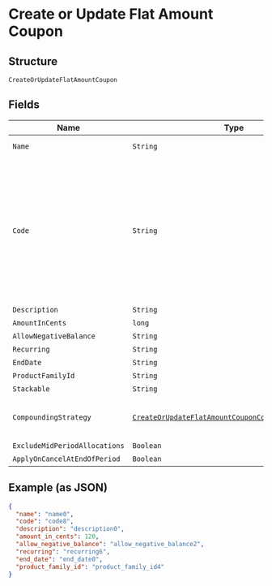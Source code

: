 
# Create or Update Flat Amount Coupon

## Structure

`CreateOrUpdateFlatAmountCoupon`

## Fields

| Name | Type | Tags | Description | Getter | Setter |
|  --- | --- | --- | --- | --- | --- |
| `Name` | `String` | Required | the name of the coupon | String getName() | setName(String name) |
| `Code` | `String` | Required | may contain uppercase alphanumeric characters and these special characters (which allow for email addresses to be used): “%”, “@”, “+”, “-”, “_”, and “.” | String getCode() | setCode(String code) |
| `Description` | `String` | Optional | - | String getDescription() | setDescription(String description) |
| `AmountInCents` | `long` | Required | - | long getAmountInCents() | setAmountInCents(long amountInCents) |
| `AllowNegativeBalance` | `String` | Optional | - | String getAllowNegativeBalance() | setAllowNegativeBalance(String allowNegativeBalance) |
| `Recurring` | `String` | Optional | - | String getRecurring() | setRecurring(String recurring) |
| `EndDate` | `String` | Optional | - | String getEndDate() | setEndDate(String endDate) |
| `ProductFamilyId` | `String` | Optional | - | String getProductFamilyId() | setProductFamilyId(String productFamilyId) |
| `Stackable` | `String` | Optional | - | String getStackable() | setStackable(String stackable) |
| `CompoundingStrategy` | [`CreateOrUpdateFlatAmountCouponCompoundingStrategy`](../../doc/models/containers/create-or-update-flat-amount-coupon-compounding-strategy.md) | Optional | This is a container for one-of cases. | CreateOrUpdateFlatAmountCouponCompoundingStrategy getCompoundingStrategy() | setCompoundingStrategy(CreateOrUpdateFlatAmountCouponCompoundingStrategy compoundingStrategy) |
| `ExcludeMidPeriodAllocations` | `Boolean` | Optional | - | Boolean getExcludeMidPeriodAllocations() | setExcludeMidPeriodAllocations(Boolean excludeMidPeriodAllocations) |
| `ApplyOnCancelAtEndOfPeriod` | `Boolean` | Optional | - | Boolean getApplyOnCancelAtEndOfPeriod() | setApplyOnCancelAtEndOfPeriod(Boolean applyOnCancelAtEndOfPeriod) |

## Example (as JSON)

```json
{
  "name": "name0",
  "code": "code8",
  "description": "description0",
  "amount_in_cents": 120,
  "allow_negative_balance": "allow_negative_balance2",
  "recurring": "recurring6",
  "end_date": "end_date0",
  "product_family_id": "product_family_id4"
}
```

